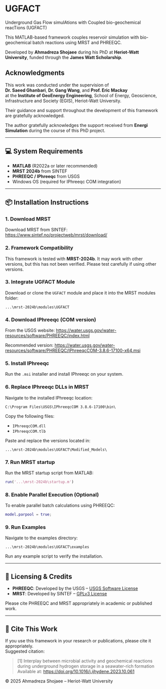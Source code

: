 # UGFACT
Underground Gas Flow simulAtions with Coupled bio-geochemical reacTions (UGFACT)

This MATLAB-based framework couples reservoir simulation with bio-geochemical batch reactions using MRST and PHREEQC.

Developed by **Ahmadreza Shojaee** during his PhD at **Heriot-Watt University**, funded through the **James Watt Scholarship**.

## Acknowledgments

This work was conducted under the supervision of  
**Dr. Saeed Ghanbari**, **Dr. Gang Wang**, and **Prof. Eric Mackay**  
at the **Institute of GeoEnergy Engineering**, School of Energy, Geoscience, Infrastructure and Society (EGIS), Heriot-Watt University.

Their guidance and support throughout the development of this framework are gratefully acknowledged.

The author gratefully acknowledges the support received from **Energi Simulation** during the course of this PhD project.

---

## 💻 System Requirements

- **MATLAB** (R2022a or later recommended)
- **MRST 2024b** from SINTEF
- **PHREEQC / IPhreeqc** from USGS
- Windows OS (required for IPhreeqc COM integration)

---

## 📦 Installation Instructions

### 1. Download MRST
Download MRST from SINTEF:
https://www.sintef.no/projectweb/mrst/download/

### 2. Framework Compatibility
This framework is tested with **MRST-2024b**. It may work with other versions, but this has not been verified. Please test carefully if using other versions.

### 3. Integrate UGFACT Module
Download or clone the `UGFACT` module and place it into the MRST modules folder:
```
...\mrst-2024b\modules\UGFACT
```

### 4. Download IPhreeqc (COM version)
From the USGS website:
https://water.usgs.gov/water-resources/software/PHREEQC/index.html

Recommended version:
https://water.usgs.gov/water-resources/software/PHREEQC/IPhreeqcCOM-3.8.6-17100-x64.msi

### 5. Install IPhreeqc
Run the `.msi` installer and install IPhreeqc on your system.

### 6. Replace IPhreeqc DLLs in MRST
Navigate to the installed IPhreeqc location:
```
C:\Program Files\USGS\IPhreeqcCOM 3.8.6-17100\bin\
```

Copy the following files:
- `IPhreeqcCOM.dll`
- `IPhreeqcCOM.tlb`

Paste and replace the versions located in:
```
...\mrst-2024b\modules\UGFACT\Modified_Models\
```

### 7. Run MRST startup
Run the MRST startup script from MATLAB:
```matlab
run('...\mrst-2024b\startup.m')
```

### 8. Enable Parallel Execution (Optional)
To enable parallel batch calculations using PHREEQC:
```matlab
model.parpool = true;
```

### 9. Run Examples
Navigate to the examples directory:
```
...\mrst-2024b\modules\UGFACT\examples
```

Run any example script to verify the installation.

---

## 🧾 Licensing & Credits

- **PHREEQC**: Developed by the USGS – [USGS Software License](https://www.usgs.gov/products/software/overview)
- **MRST**: Developed by SINTEF – [GPLv3 License](https://www.gnu.org/licenses/gpl-3.0.html)

Please cite PHREEQC and MRST appropriately in academic or published work.

---
## 📖 Cite This Work

If you use this framework in your research or publications, please cite it appropriately.  
Suggested citation:

> [1] Interplay between microbial activity and geochemical reactions during underground hydrogen storage in a seawater-rich formation  
> Available at: https://doi.org/10.1016/j.ijhydene.2023.10.061


© 2025 Ahmadreza Shojaee – Heriot-Watt University
